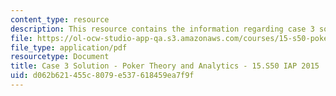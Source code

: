 ```yaml
---
content_type: resource
description: This resource contains the information regarding case 3 solution.
file: https://ol-ocw-studio-app-qa.s3.amazonaws.com/courses/15-s50-poker-theory-and-analytics-january-iap-2015/d062b621455c8079e537618459ea7f9f_MIT15_S50IAP15_Case3_Sol.pdf
file_type: application/pdf
resourcetype: Document
title: Case 3 Solution - Poker Theory and Analytics - 15.S50 IAP 2015
uid: d062b621-455c-8079-e537-618459ea7f9f
---
```


